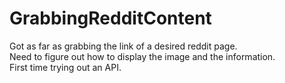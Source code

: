 # GrabbingRedditContent
Got as far as grabbing the link of a desired reddit page.  
Need to figure out how to display the image and the information.  
First time trying out an API.
